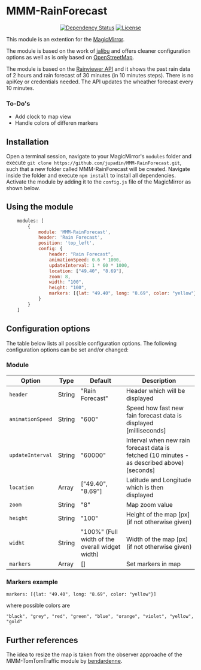 # MMM-RainForecast

<p style="text-align: center">
    <a href="https://david-dm.org/jupadin/MMM-RainForecast"><img src="https://david-dm.org/jupadin/MMM-RainForecast.svg" alt ="Dependency Status"></a>
    <a href="https://choosealicense.com/licenses/mit"><img src="https://img.shields.io/badge/license-MIT-blue.svg" alt="License"></a>
</p>

This module is an extention for the [MagicMirror](https://github.com/MichMich/MagicMirror).

The module is based on the work of [jalibu](https://github.com/jalibu/MMM-RAIN-MAP) and offers cleaner configuration options as well as is only based on [OpenStreetMap](https://www.openstreetmap.de/karte.html).

The module is based on the [Rainviewer API](https://www.rainviewer.com) and it shows the past rain data of 2 hours and rain forecast of 30 minutes (in 10 minutes steps).
There is no apiKey or credentials needed.
The API updates the wheather forecast every 10 minutes.

### To-Do's
- Add clock to map view
- Handle colors of differen markers

## Installation

Open a terminal session, navigate to your MagicMirror's `modules` folder and execute `git clone https://github.com/jupadin/MMM-RainForecast.git`, such that a new folder called MMM-RainForecast will be created.
Navigate inside the folder and execute `npm install` to install all dependencies.
Activate the module by adding it to the `config.js` file of the MagicMirror as shown below.

## Using the module
````javascript
    modules: [
        {
            module: 'MMM-RainForecast',
            header: 'Rain Forecast',
            position: 'top_left',
            config: {
                header: "Rain Forecast",
                animationSpeed: 0.6 * 1000,
                updateInterval: 1 * 60 * 1000,
                location: ["49.40", "8.69"],
                zoom: 8,
                width: "100",
                height: "100",
                markers: [{lat: "49.40", long: "8.69", color: "yellow"}],
            }
        }
    ]
````

## Configuration options

The table below lists all possible configuration options.
The following configuration options can be set and/or changed:

### Module

| Option | Type | Default | Description |
| ---- | ---- | ---- | ---- |
| `header` | String | "Rain Forecast" | Header which will be displayed |
| `animationSpeed` | String | "600" | Speed how fast new fain forecast data is displayed [milliseconds] |
| `updateInterval`| String | "60000" | Interval when new rain forecast data is fetched (10 minutes - as described above) [seconds] |
| `location` | Array | ["49.40", "8.69"] | Latitude and Longitude which is then displayed |
| `zoom` | String | "8" | Map zoom value |
| `height` | String | "100" | Height of the map [px] (if not otherwise given) |
| `widht` | String | "100%" (Full width of the overall widget width) | Width of the map [px] (if not otherwise given) |
| `markers` | Array | [] | Set markers in map |

### Markers example
```
markers: [{lat: "49.40", long: "8.69", color: "yellow"}]
```
where possible colors are
```
"black", "grey", "red", "green", "blue", "orange", "violet", "yellow", "gold"
```

## Further references
The idea to resize the map is taken from the observer approache of the MMM-TomTomTraffic module by [bendardenne](https://github.com/bendardenne/MMM-TomTomTraffic).